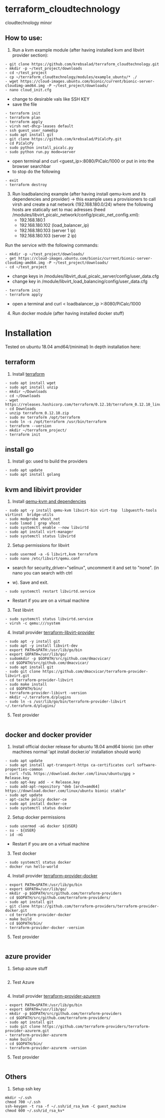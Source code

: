 # terraform_cloudtechnology
cloudtechnology minor


## How to use:

1. Run a kvm example module (after having installed kvm and libvirt provider section):
```
- git clone https://github.com/krebsalad/terraform_cloudtechnology.git
- mkdir -p ~/test_project/downloads
- cd ~/test_project
- cp ~/terraform_cloudtechnology/modules/example_ubuntu/* ./
- wget https://cloud-images.ubuntu.com/bionic/current/bionic-server-cloudimg-amd64.img -P ~/test_project/downloads/
- nano cloud_init.cfg
```
- change to desirable vals like SSH KEY
- save the file
```
- terraform init
- terraform plan
- terraform apply
- virsh net-dhcp-leases default
- ssh guest_user_name@ip
- sudo apt install git
- git clone https://github.com/krebsalad/PiCalcPy.git
- cd PiCalcPy
- sudo python install_picalc.py
- sudo python run.py mode=server
```
- open terminal and curl <guest_ip>:8080/PiCalc/1000 or put in into the browser searchbar
- to stop do the following
```
- exit
- terraform destroy
```

3. Run loadbalancing example (after having install qemu-kvm and its dependencies and provider)
-> this example uses a provisioners to call virsh and create a nat network (192.168.180.0/24) where the following hosts are statically set to mac adresses (heed /modules/libvirt_picalc_network/config/picalc_net_config.xml):
    - 192.168.180.1
    - 192.168.180.102 (load_balancer_ip)
    - 192.168.180.103 (server 1 ip)
    - 192.168.180.103 (server 2 ip)
    
Run the service with the following commands:
```
- mkdir -p ~/test_project/downloads/
- get https://cloud-images.ubuntu.com/bionic/current/bionic-server-cloudimg-amd64.img -P ~/test_project/downloads/
- cd ~/test_project
```
- change keys in /modules/libvirt_dual_picalc_server/config/user_data.cfg
- change key in /module/libvirt_load_balancing/config/user_data.cfg
```
- terraform init
- terraform apply
```
- open a terminal and curl < loadbalancer_ip >:8080/PiCalc/1000

4. Run docker module (after having installed docker stuff)


##
#

# Installation
Tested on ubuntu 18.04 amd64/(minimal)
In depth installation here: <TODO>

## terraform
1. Install [terraform](https://www.terraform.io/downloads.html)
```
- sudo apt install wget
- sudo apt install unzip
- mkdir ~/Downloads
- cd ~/Downloads
- wget https://releases.hashicorp.com/terraform/0.12.10/terraform_0.12.10_linux_amd64.zip
- cd Downloads
- unzip terraform_0.12.10.zip
- sudo mv terraform /opt/terraform
- sudo ln -s /opt/terraform /usr/bin/terraform
- terraform --version
- mkdir ~/terraform_project/
- terraform init
```
##

## install go
1. Install go: used to build the providers
```
- sudo apt update
- sudo apt install golang
```
##


## kvm and libivirt provider
1. Install [qemu-kvm and dependencies](https://help.ubuntu.com/community/KVM/Installation)
```
- sudo apt -y install qemu-kvm libvirt-bin virt-top  libguestfs-tools virtinst  bridge-utils
- sudo modprobe vhost_net
- sudo lsmod | grep vhost
- sudo systemctl enable --now libvirtd
- sudo apt install virt-manager
- sudo systemctl status libvirtd
```

2. Setup permissions for libvirt
```
- sudo usermod -a -G libvirt,kvm terraform
- sudo nano /etc/libvirt/qemu.conf
```
- search for security_driver="selinux", uncomment it and set to "none". (in nano you can search with ctrl 
+ w). Save and exit.
```
- sudo systemctl restart libvirtd.service
```
- Restart if you are on a virtual machine

3. Test libvirt
```
- sudo systemctl status libvirtd.service
- virsh -c qemu:///system
```

4. Install provider [terraform-libvirt-provider](https://github.com/dmacvicar/terraform-provider-libvirt#installing)
```
- sudo apt -y install git
- sudo apt -y install libvirt-dev
- export PATH=$PATH:/usr/lib/go/bin
- export GOPATH=/usr/lib/go/
- sudomkdir -p $GOPATH/src/github.com/dmacvicar/
- cd $GOPATH/src/github.com/dmacvicar/
- sudo apt install git
- sudo git clone https://github.com/dmacvicar/terraform-provider-libvirt.git
- cd terraform-provider-libvirt
- sudo make install
- cd $GOPATH/bin/
- terraform-provider-libivrt -version
- mkdir ~/.terraform.d/plugins
- sudo ln -s /usr/lib/go/bin/terraform-provider-libvirt ~/.terraform.d/plugins/
```

5. Test provider  <TODO>
```
```


##

## docker and docker provider
1. Install official docker release for ubuntu 18.04 amd64 bionic (on other machines normal 'apt install docker.io' installation should work)
```
- sudo apt update
- sudo apt install apt-transport-https ca-certificates curl software-properties-common
- curl -fsSL https://download.docker.com/linux/ubuntu/gpg > Release.key
- sudo apt-key add - < Release.key
- sudo add-apt-repository "deb [arch=amd64] https://download.docker.com/linux/ubuntu bionic stable"
- sudo apt update
- apt-cache policy docker-ce
- sudo apt install docker-ce
- sudo systemctl status docker
```

2. Setup docker permissions
```
- sudo usermod -aG docker ${USER}
- su - ${USER}
- id -nG
```
- Restart if you are on a virtual machine

3. Test docker
```
- sudo systemctl status docker
- docker run hello-world
```

4. Install provider [terraform-provider-docker](https://github.com/terraform-providers/terraform-provider-docker#building-the-provider)
```
- export PATH=$PATH:/usr/lib/go/bin
- export GOPATH=/usr/lib/go/
- mkdir -p $GOPATH/src/github.com/terraform-providers
- cd $GOPATH/src/github.com/terraform-providers/
- sudo apt install git
- git clone https://github.com/terraform-providers/terraform-provider-docker.git
- cd terraform-provider-docker
- make build 
- cd $GOPATH/bin/
- terraform-provider-docker -version
```

5. Test provider <TODO>
```
```

##

## azure provider
1. Setup azure stuff
```
```

2. Test Azure
```
```

4. Install provider [terraform-provider-azurerm](https://github.com/terraform-providers/terraform-provider-azurerm)
```
- export PATH=$PATH:/usr/lib/go/bin
- export GOPATH=/usr/lib/go/
- mkdir -p $GOPATH/src/github.com/terraform-providers
- cd $GOPATH/src/github.com/terraform-providers/
- sudo apt install git
- sudo git clone https://github.com/terraform-providers/terraform-provider-azurerm.git
- terraform-provider-azurerm
- make build 
- cd $GOPATH/bin/
- terraform-provider-azurerm -version
```

5. Test provider <TODO>
```
```

##


## Others
1. Setup ssh key
```
mkdir ~/.ssh
chmod 700 ~/.ssh
ssh-keygen -t rsa -f ~/.ssh/id_rsa_kvm -C guest_machine
chmod 600 ~/.ssh/id_rsa_kv*
```
##
#
